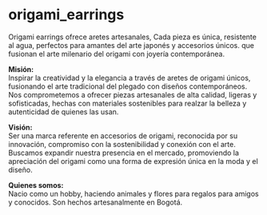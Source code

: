 # origami_earrings
Origami earrings ofrece aretes artesanales, Cada pieza es única, resistente al agua, perfectos para amantes del arte japonés y accesorios únicos. que fusionan el arte milenario del origami con joyería contemporánea. 

**Misión:**  
Inspirar la creatividad y la elegancia a través de aretes de origami únicos, fusionando el arte tradicional del plegado con diseños contemporáneos. Nos comprometemos a ofrecer piezas artesanales de alta calidad, ligeras y sofisticadas, hechas con materiales sostenibles para realzar la belleza y autenticidad de quienes las usan.  

**Visión:**  
Ser una marca referente en accesorios de origami, reconocida por su innovación, compromiso con la sostenibilidad y conexión con el arte. Buscamos expandir nuestra presencia en el mercado, promoviendo la apreciación del origami como una forma de expresión única en la moda y el diseño.

**Quienes somos:**  
Nacio como un hobby, haciendo animales y flores para regalos para amigos y conocidos.
Son hechos artesanalmente en Bogotá.
